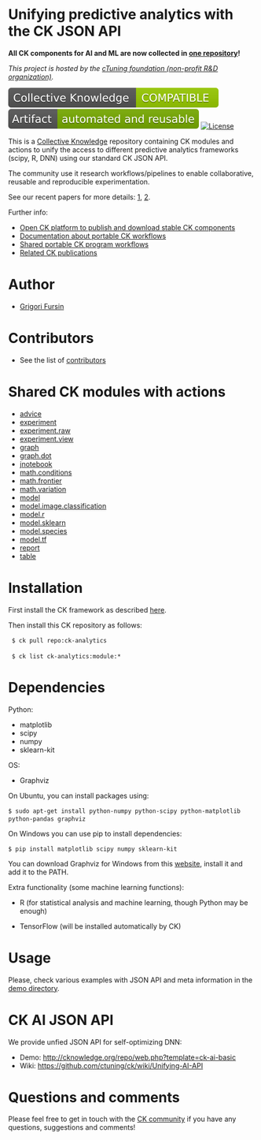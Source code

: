 Unifying predictive analytics with the CK JSON API
==================================================

**All CK components for AI and ML are now collected in [one repository](https://github.com/ctuning/ai)!**

*This project is hosted by the [cTuning foundation (non-profit R&D organization)](https://cTuning.org).*

[![compatibility](https://github.com/ctuning/ck-guide-images/blob/master/ck-compatible.svg)](https://github.com/ctuning/ck)
[![automation](https://github.com/ctuning/ck-guide-images/blob/master/ck-artifact-automated-and-reusable.svg)](http://cTuning.org/ae)
[![License](https://img.shields.io/badge/License-BSD%203--Clause-blue.svg)](https://opensource.org/licenses/BSD-3-Clause)

This is a [Collective Knowledge](https://github.com/ctuning/ck) repository
containing CK modules and actions to unify the access to different predictive 
analytics frameworks (scipy, R, DNN) using our standard CK JSON API. 

The community use it research workflows/pipelines to enable 
collaborative, reusable and reproducible experimentation.

See our recent papers for more details: 
[1](https://cKnowledge.io/report/rpi3-crowd-tuning-2017-interactive), 
[2](https://arxiv.org/abs/2001.07935).

Further info:
* [Open CK platform to publish and download stable CK components](https://cKnowledge.io)
* [Documentation about portable CK workflows](https://github.com/ctuning/ck/wiki/Portable-workflows)
* [Shared portable CK program workflows](https://cKnowledge.io/programs)
* [Related CK publications](https://github.com/ctuning/ck/wiki/Publications)

Author
======
* [Grigori Fursin](https://fursin.net)

Contributors
============
* See the list of [contributors](https://github.com/ctuning/ck-analytics/blob/master/CONTRIBUTIONS)

Shared CK modules with actions
==============================

* [advice](https://cKnowledge.io/c/module/advice)
* [experiment](https://cKnowledge.io/c/module/experiment)
* [experiment.raw](https://cKnowledge.io/c/module/experiment.raw)
* [experiment.view](https://cKnowledge.io/c/module/experiment.view)
* [graph](https://cKnowledge.io/c/module/graph)
* [graph.dot](https://cKnowledge.io/c/module/graph.dot)
* [jnotebook](https://cKnowledge.io/c/module/jnotebook)
* [math.conditions](https://cKnowledge.io/c/module/math.conditions)
* [math.frontier](https://cKnowledge.io/c/module/math.conditions)
* [math.variation](https://cKnowledge.io/c/module/math.variation)
* [model](https://cKnowledge.io/c/module/model)
* [model.image.classification](https://cKnowledge.io/c/module/model.image.classification)
* [model.r](https://cKnowledge.io/c/module/model.r)
* [model.sklearn](https://cKnowledge.io/c/module/model.sklearn)
* [model.species](https://cKnowledge.io/c/module/model.species)
* [model.tf](https://cKnowledge.io/c/module/model.tf)
* [report](https://cKnowledge.io/c/module/report)
* [table](https://cKnowledge.io/c/module/table)

Installation
============

First install the CK framework as described [here](https://github.com/ctuning/ck#installation).

Then install this CK repository as follows:

```
 $ ck pull repo:ck-analytics

 $ ck list ck-analytics:module:*

```

Dependencies
============

Python:
* matplotlib
* scipy
* numpy
* sklearn-kit

OS:
* Graphviz

On Ubuntu, you can install packages using:
```
$ sudo apt-get install python-numpy python-scipy python-matplotlib python-pandas graphviz
```

On Windows you can use pip to install dependencies:
```
$ pip install matplotlib scipy numpy sklearn-kit
```

You can download Graphviz for Windows from this [website](http://www.graphviz.org/Download_windows.php), install it and add it to the PATH. 

Extra functionality (some machine learning functions):

* R (for statistical analysis and machine learning, though Python may be enough)

* TensorFlow (will be installed automatically by CK)


Usage
=====

Please, check various examples with JSON API and meta information 
in the [demo directory](https://github.com/ctuning/ck-analytics/tree/master/demo).

CK AI JSON API
==============

We provide unfied JSON API for self-optimizing DNN:
* Demo: http://cknowledge.org/repo/web.php?template=ck-ai-basic
* Wiki: https://github.com/ctuning/ck/wiki/Unifying-AI-API

Questions and comments
======================

Please feel free to get in touch with the [CK community](https://github.com/ctuning/ck/wiki/Contacts) 
if you have any questions, suggestions and comments!
